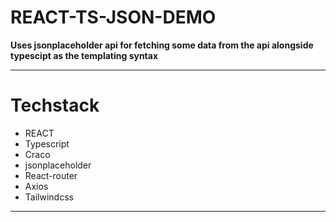 # REACT-TS-JSON-DEMO

**Uses jsonplaceholder api for fetching some data from the api alongside typescipt as the templating syntax**

---

# Techstack

- REACT
- Typescript
- Craco
- jsonplaceholder
- React-router
- Axios
- Tailwindcss

---

